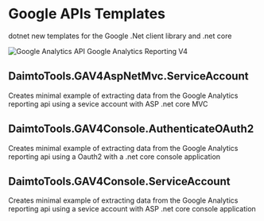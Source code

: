 # Google APIs Templates

dotnet new templates for the Google .Net client library and .net core

![Google Analytics API](https://www.google.com/images/icons/product/analytics-32.png) Google Analytics Reporting V4

## DaimtoTools.GAV4AspNetMvc.ServiceAccount

Creates minimal example of extracting data from the Google Analytics reporting api using a sevice account with ASP .net core MVC

## DaimtoTools.GAV4Console.AuthenticateOAuth2

Creates minimal example of extracting data from the Google Analytics reporting api using a Oauth2 with a .net core console application

## DaimtoTools.GAV4Console.ServiceAccount

Creates minimal example of extracting data from the Google Analytics reporting api using a sevice account with ASP .net core console application
